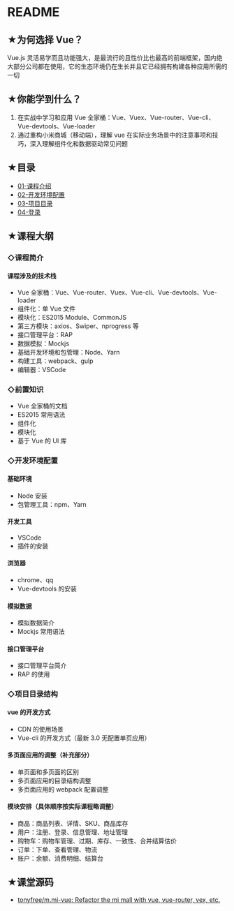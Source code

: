 # README

## ★为何选择 Vue？

Vue.js 灵活易学而且功能强大，是最流行的且性价比也最高的前端框架，国内绝大部分公司都在使用，它的生态环境仍在生长并且它已经拥有构建各种应用所需的一切

## ★你能学到什么？

1. 在实战中学习和应用 Vue 全家桶：Vue、Vuex、Vue-router、Vue-cli、Vue-devtools、Vue-loader
2. 通过重构小米商城（移动端），理解 vue 在实际业务场景中的注意事项和技巧，深入理解组件化和数据驱动常见问题

## ★目录

- [01-课程介绍](./01-课程介绍.md)
- [02-开发环境配置](./02-开发环境配置.md)
- [03-项目目录](./03-项目目录.md)
- [04-登录](./04-登录.md)

## ★课程大纲

### ◇课程简介

#### 课程涉及的技术栈

* Vue 全家桶：Vue、Vue-router、Vuex、Vue-cli、Vue-devtools、Vue-loader
* 组件化：单 Vue 文件
* 模块化：ES2015 Module、CommonJS
* 第三方模块：axios、Swiper、nprogress 等
* 接口管理平台：RAP
* 数据模拟：Mockjs
* 基础开发环境和包管理：Node、Yarn
* 构建工具：webpack、gulp
* 编辑器：VSCode

### ◇前置知识

* Vue 全家桶的文档
* ES2015 常用语法
* 组件化
* 模块化
* 基于 Vue 的 UI 库

### ◇开发环境配置

#### 基础环境

* Node 安装
* 包管理工具：npm、Yarn

#### 开发工具

* VSCode
* 插件的安装

#### 浏览器

* chrome、qq
* Vue-devtools 的安装

#### 模拟数据

* 模拟数据简介
* Mockjs 常用语法

#### 接口管理平台

* 接口管理平台简介
* RAP 的使用

### ◇项目目录结构

#### vue 的开发方式

* CDN 的使用场景
* Vue-cli 的开发方式（最新 3.0 无配置单页应用）

#### 多页面应用的调整（补充部分）

* 单页面和多页面的区别
* 多页面应用的目录结构调整
* 多页面应用的 webpack 配置调整

#### 模块安排（具体顺序按实际课程略调整）

* 商品：商品列表、详情、SKU、商品库存
* 用户：注册、登录、信息管理、地址管理
* 购物车：购物车管理、过期、库存、一致性、合并结算估价
* 订单：下单、查看管理、物流
* 账户：余额、消费明细、结算台

## ★课堂源码

- [tonyfree/m.mi-vue: Refactor the mi mall with vue, vue-router, vex, etc.](https://github.com/tonyfree/m.mi-vue)
